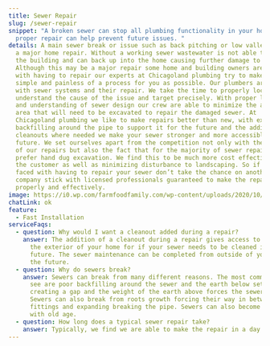 ```yaml
---
title: Sewer Repair
slug: /sewer-repair
snippet: "A broken sewer can stop all plumbing functionality in your home. A
  proper repair can help prevent future issues. "
details: A main sewer break or issue such as back pitching or low valleys can be
  a major home repair. Without a working sewer wastewater is not able to exit
  the building and can back up into the home causing further damage to property.
  Although this may be a major repair some home and building owners are faced
  with having to repair our experts at Chicagoland plumbing try to make it as
  simple and painless of a process for you as possible. Our plumbers are experts
  with sewer systems and their repair. We take the time to properly locate and
  understand the cause of the issue and target precisely. With proper location
  and understanding of sewer design our crew are able to minimize the amount of
  area that will need to be excavated to repair the damaged sewer. At
  Chicagoland plumbing we like to make repairs better than new, with extra stone
  backfilling around the pipe to support it for the future and the addition of
  cleanouts where needed we make your sewer stronger and more accessible for the
  future. We set ourselves apart from the competition not only with the quality
  of our repairs but also the fact that for the majority of sewer repairs we
  prefer hand dug excavation. We find this to be much more cost effective for
  the customer as well as minimizing disturbance to landscaping. So if you are
  faced with having to repair your sewer don’t take the chance on another
  company stick with licensed professionals guaranteed to make the repair
  properly and effectively.
image: https://i0.wp.com/farmfoodfamily.com/wp-content/uploads/2020/10/pvc-sewer-cleanout.jpg?resize=667%2C1000&ssl=1
chatLink: ok
feature:
  - Fast Installation
serviceFaqs:
  - question: Why would I want a cleanout added during a repair?
    answer: The addition of a cleanout during a repair gives access to your sewer on
      the exterior of your home for if your sewer needs to be cleaned in the
      future. The sewer maintenance can be completed from outside of you home in
      the future.
  - question: Why do sewers break?
    answer: Sewers can break from many different reasons. The most common reasons we
      see are poor backfilling around the sewer and the earth below settles
      creating a gap and the weight of the earth above forces the sewer down.
      Sewers can also break from roots growth forcing their way in between
      fittings and expanding breaking the pipe. Sewers can also become brittle
      with old age.
  - question: How long does a typical sewer repair take?
    answer: Typically, we find we are able to make the repair in a day.
---
```

